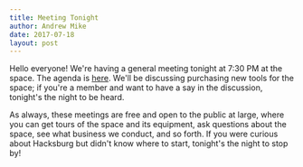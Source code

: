 ```yaml
---
title: Meeting Tonight
author: Andrew Mike
date: 2017-07-18
layout: post
---
```


Hello everyone!  We're having a general meeting tonight at 7:30 PM at the space. The agenda is [here](https://wiki.hacksburg.org/meetings:2017-07-18_general_meeting). We'll be discussing purchasing new tools for the space; if you're a member and want to have a say in the discussion, tonight's the night to be heard.

As always, these meetings are free and open to the public at large, where you can get tours of the space and its equipment, ask questions about the space, see what business we conduct, and so forth. If you were curious about Hacksburg but didn't know where to start, tonight's the night to stop by!
